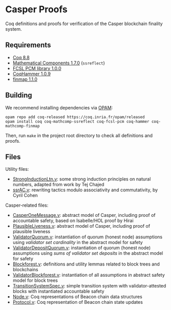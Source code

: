 Casper Proofs
=============

Coq definitions and proofs for verification of the Casper blockchain finality system.

Requirements
------------

* [Coq 8.8](https://coq.inria.fr)
* [Mathematical Components 1.7.0](http://math-comp.github.io/math-comp/) (`ssreflect`)
* [FCSL PCM library 1.0.0](https://github.com/imdea-software/fcsl-pcm)
* [CoqHammer 1.0.9](https://github.com/lukaszcz/coqhammer)
* [finmap 1.1.0](https://github.com/math-comp/finmap)

Building
--------

We recommend installing dependencies via [OPAM](http://opam.ocaml.org/doc/Install.html):

```
opam repo add coq-released https://coq.inria.fr/opam/released
opam install coq coq-mathcomp-ssreflect coq-fcsl-pcm coq-hammer coq-mathcomp-finmap
```

Then, run `make` in the project root directory to check all definitions and proofs.


Files
------

Utility files:

- [StrongInductionLtn.v](Core/StrongInductionLtn.v): some strong induction principles on natural numbers, adapted from work by Tej Chajed
- [ssrAC.v](Core/ssrAC.v): rewriting tactics modulo associativity and commutativity, by Cyril Cohen

Casper-related files:

- [CasperOneMessage.v](Core/CasperOneMessage.v): abstract model of Casper, including proof of accountable safety, based on Isabelle/HOL proof by Hirai
- [PlausibleLiveness.v](Core/PlausibleLiveness.v): abstract model of Casper, including proof of plausible liveness
- [ValidatorQuorum.v](Core/ValidatorQuorum.v): instantiation of quorum (honest node) assumptions using _validator set cardinality_ in the abstract model for safety
- [ValidatorDepositQuorum.v](Core/ValidatorDepositQuorum.v): instantiation of quorum (honest node) assumptions using _sums of validator set deposits_ in the abstract model for safety
- [Blockforest.v](Core/Blockforest.v): definitions and utility lemmas related to block trees and blockchains
- [ValidatorBlockforest.v](Core/ValidatorBlockforest.v): instantiation of all assumptions in abstract safety model for block trees
- [TransitionSystemSpec.v](Core/TransitionSystemSpec.v): simple transition system with validator-attested blocks with instantiated accountable safety
- [Node.v](Core/Node.v): Coq representations of Beacon chain data structures
- [Protocol.v](Core/Protocol.v): Coq representation of Beacon chain state updates

